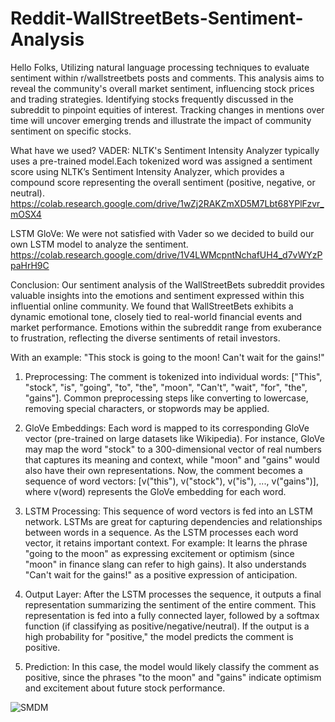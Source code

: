 # Reddit-WallStreetBets-Sentiment-Analysis


Hello Folks,
Utilizing natural language processing techniques to evaluate sentiment within r/wallstreetbets posts and comments. This analysis aims to reveal the community's overall market sentiment, influencing stock prices and trading strategies. Identifying stocks frequently discussed in the subreddit to pinpoint equities of interest. Tracking changes in mentions over time will uncover emerging trends and illustrate the impact of community sentiment on specific stocks.

What have we used?
VADER: NLTK's Sentiment Intensity Analyzer typically uses a pre-trained model.Each tokenized word was assigned a sentiment score using NLTK’s Sentiment Intensity Analyzer, which provides a compound score representing the overall sentiment (positive, negative, or neutral).
https://colab.research.google.com/drive/1wZj2RAKZmXD5M7Lbt68YPlFzvr_mOSX4

LSTM GloVe: We were not satisfied with Vader so we decided to build our own LSTM model to analyze the sentiment.
https://colab.research.google.com/drive/1V4LWMcpntNchafUH4_d7vWYzPpaHrH9C

Conclusion:
Our sentiment analysis of the WallStreetBets subreddit provides valuable insights into the emotions and sentiment expressed within this influential online community. We found that WallStreetBets exhibits a dynamic emotional tone, closely tied to real-world financial events and market performance. 
Emotions within the subreddit range from exuberance to frustration, reflecting the diverse sentiments of retail investors. 

With an example: "This stock is going to the moon! Can't wait for the gains!"

1. Preprocessing:
The comment is tokenized into individual words: ["This", "stock", "is", "going", "to", "the", "moon", "Can't", "wait", "for", "the", "gains"].
Common preprocessing steps like converting to lowercase, removing special characters, or stopwords may be applied.


2. GloVe Embeddings:
Each word is mapped to its corresponding GloVe vector (pre-trained on large datasets like Wikipedia).
For instance, GloVe may map the word "stock" to a 300-dimensional vector of real numbers that captures its meaning and context, while "moon" and "gains" would also have their own representations.
Now, the comment becomes a sequence of word vectors: [v("this"), v("stock"), v("is"), ..., v("gains")], where v(word) represents the GloVe embedding for each word.


3. LSTM Processing:
This sequence of word vectors is fed into an LSTM network.
LSTMs are great for capturing dependencies and relationships between words in a sequence. As the LSTM processes each word vector, it retains important context. For example:
It learns the phrase "going to the moon" as expressing excitement or optimism (since "moon" in finance slang can refer to high gains).
It also understands "Can't wait for the gains!" as a positive expression of anticipation.


4. Output Layer:
After the LSTM processes the sequence, it outputs a final representation summarizing the sentiment of the entire comment.
This representation is fed into a fully connected layer, followed by a softmax function (if classifying as positive/negative/neutral).
If the output is a high probability for "positive," the model predicts the comment is positive.


5. Prediction:
In this case, the model would likely classify the comment as positive, since the phrases "to the moon" and "gains" indicate optimism and excitement about future stock performance.


![SMDM](https://github.com/ShivaniNeharkar/Reddit-WallStreetBets-Sentiment-Analysis/assets/43198273/9aadb56e-bca3-4b3d-a563-2c6db95f20d4)


